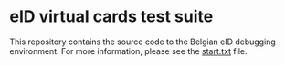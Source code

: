 eID virtual cards test suite
============================

This repository contains the source code to the Belgian eID debugging
environment. For more information, please see the
[start.txt](installers/windows/start_windows.txt) file.

